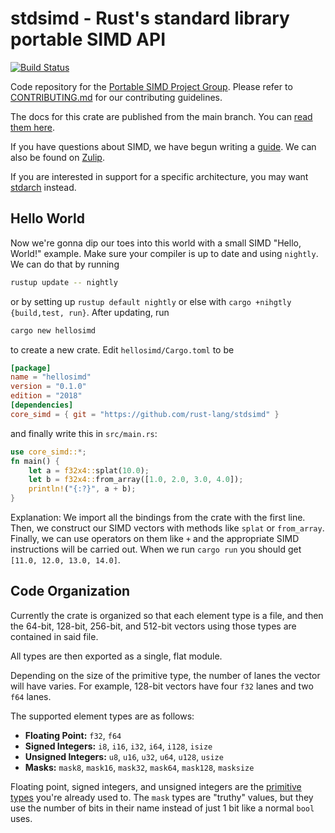 # stdsimd - Rust's standard library portable SIMD API
[![Build Status](https://travis-ci.com/rust-lang/stdsimd.svg?branch=master)](https://travis-ci.com/rust-lang/stdsimd)

Code repository for the [Portable SIMD Project Group](https://github.com/rust-lang/project-portable-simd).
Please refer to [CONTRIBUTING.md](./CONTRIBUTING.md) for our contributing guidelines.

The docs for this crate are published from the main branch.
You can [read them here][docs].

If you have questions about SIMD, we have begun writing a [guide][simd-guide].
We can also be found on [Zulip][zulip-project-portable-simd].

If you are interested in support for a specific architecture, you may want [stdarch] instead.

## Hello World

Now we're gonna dip our toes into this world with a small SIMD "Hello, World!" example. Make sure your compiler is up to date and using `nightly`. We can do that by running 

```bash
rustup update -- nightly
```

or by setting up `rustup default nightly` or else with `cargo +nihgtly {build,test, run}`. After updating, run 
```bash
cargo new hellosimd
```
to create a new crate. Edit `hellosimd/Cargo.toml` to be 
```toml
[package]
name = "hellosimd"
version = "0.1.0"
edition = "2018"
[dependencies]
core_simd = { git = "https://github.com/rust-lang/stdsimd" }
```

and finally write this in `src/main.rs`:
```rust
use core_simd::*;
fn main() {
    let a = f32x4::splat(10.0);
    let b = f32x4::from_array([1.0, 2.0, 3.0, 4.0]);
    println!("{:?}", a + b);
}
```

Explanation: We import all the bindings from the crate with the first line. Then, we construct our SIMD vectors with methods like `splat` or `from_array`. Finally, we can use operators on them like `+` and the appropriate SIMD instructions will be carried out. When we run `cargo run` you should get `[11.0, 12.0, 13.0, 14.0]`.

## Code Organization

Currently the crate is organized so that each element type is a file, and then the 64-bit, 128-bit, 256-bit, and 512-bit vectors using those types are contained in said file.

All types are then exported as a single, flat module.

Depending on the size of the primitive type, the number of lanes the vector will have varies. For example, 128-bit vectors have four `f32` lanes and two `f64` lanes.

The supported element types are as follows:
* **Floating Point:** `f32`, `f64`
* **Signed Integers:** `i8`, `i16`, `i32`, `i64`, `i128`, `isize`
* **Unsigned Integers:** `u8`, `u16`, `u32`, `u64`, `u128`, `usize`
* **Masks:** `mask8`, `mask16`, `mask32`, `mask64`, `mask128`, `masksize`

Floating point, signed integers, and unsigned integers are the [primitive types](https://doc.rust-lang.org/core/primitive/index.html) you're already used to.
The `mask` types are "truthy" values, but they use the number of bits in their name instead of just 1 bit like a normal `bool` uses.

[simd-guide]: ./beginners-guide.md
[zulip-project-portable-simd]: https://rust-lang.zulipchat.com/#narrow/stream/257879-project-portable-simd
[stdarch]: https://github.com/rust-lang/stdarch
[docs]: https://rust-lang.github.io/stdsimd/core_simd
